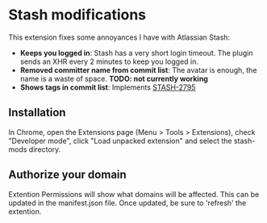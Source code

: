 # Stash modifications

This extension fixes some annoyances I have with Atlassian Stash:

* **Keeps you logged in**: Stash has a very short login timeout.  The plugin sends an XHR every 2 minutes to keep you logged in.
* **Removed committer name from commit list**: The avatar is enough, the name is a waste of space. **TODO: not currently working**
* **Shows tags in commit list**: Implements [STASH-2795](https://jira.atlassian.com/browse/STASH-2795)

## Installation

In Chrome, open the Extensions page (Menu > Tools > Extensions), check "Developer mode", click "Load unpacked extension" and select the stash-mods directory.

## Authorize your domain

Extention Permissions will show what domains will be affected. This can be updated in the manifest.json file. Once updated, be sure to
'refresh' the extention.

